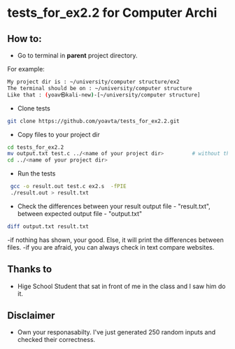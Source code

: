 # tests_for_ex2.2 for Computer Archi
## How to:
- Go to terminal in __parent__ project directory. 


For example:
```bash
My project dir is : ~/university/computer structure/ex2
The terminal should be on : ~/university/computer structure
Like that : (yoav㉿kali-new)-[~/university/computer structure]
```

- Clone tests
```bash
git clone https://github.com/yoavta/tests_for_ex2.2.git
```

- Copy files to your project dir
```bash
cd tests_for_ex2.2  
mv output.txt test.c ../<name of your project dir>         # without the - <>
cd ../<name of your project dir> 
```

- Run the tests
```bash
 gcc -o result.out test.c ex2.s  -fPIE 
 ./result.out > result.txt
```

- Check the differences between your result output file - "result.txt", between expected output file - "output.txt"
```bash
diff output.txt result.txt
```

-if nothing has shown, your good. Else, it will print the differences between files. 
-if you are afraid, you can always check in text compare websites.


## Thanks to
- Hige School Student that sat in front of me in the class and I saw him do it.

## Disclaimer
- Own your responasabilty. I've just generated 250 random inputs and checked their correctness.
